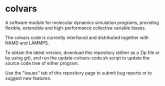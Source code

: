 colvars
=======

A software module for molecular dynamics simulation programs, providing flexible, extensible and high-performance collective variable biases.

The colvars code is currently interfaced and distributed together with NAMD and LAMMPS.

To obtain the latest version, download this repository (either as a Zip file or by using git), and run the update-colvars-code.sh script to update the source code tree of either program.

Use the "Issues" tab of this repository page to submit bug reports or to suggest new features.

